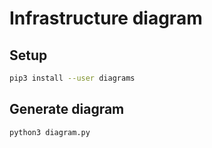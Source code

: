 # Infrastructure diagram

## Setup

```bash
pip3 install --user diagrams
```

## Generate diagram

```bash
python3 diagram.py
```

